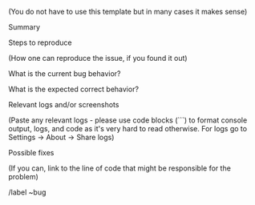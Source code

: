(You do not have to use this template but in many cases it makes sense)


Summary


Steps to reproduce

(How one can reproduce the issue, if you found it out)


What is the current bug behavior?



What is the expected correct behavior?



Relevant logs and/or screenshots

(Paste any relevant logs - please use code blocks (```) to format console output,
logs, and code as it's very hard to read otherwise. 
For logs go to Settings -> About -> Share logs)


Possible fixes

(If you can, link to the line of code that might be responsible for the problem)


/label ~bug

